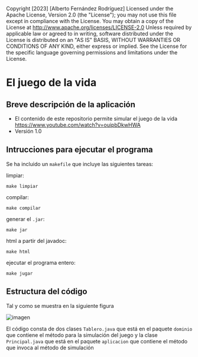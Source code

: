 Copyright [2023] [Alberto Fernández Rodríguez]
Licensed under the Apache License, Version 2.0 (the "License");
you may not use this file except in compliance with the License.
You may obtain a copy of the License at
http://www.apache.org/licenses/LICENSE-2.0
Unless required by applicable law or agreed to in writing,
software distributed under the License is distributed on an
"AS IS" BASIS, WITHOUT WARRANTIES OR CONDITIONS OF ANY KIND,
either express or implied. See the License for the specific
language governing permissions and limitations under the
License.

# El juego de la vida

## Breve descripción de la aplicación
* El contenido de este repositorio permite simular el juego de la vida https://www.youtube.com/watch?v=ouipbDkwHWA
* Versión 1.0

## Intrucciones para ejecutar el programa

Se ha incluido un `makefile` que incluye las siguientes tareas:

limpiar:

```console
make limpiar
```
compilar:

```console
make compilar
```
generar el `.jar`: 

```console
make jar
```

html a partir del javadoc:

```console
make html
```

ejecutar el programa entero:

```console
make jugar
```

## Estructura del código

Tal y como se muestra en la siguiente figura

![imagen](https://user-images.githubusercontent.com/115775737/222677046-f9561ac8-a0fe-46c8-aa01-add740ab3e62.png)

El código consta de dos clases `Tablero.java` que está en el paquete 
`dominio` que contiene el método para la simulación del juego
y la clase `Principal.java` que está en el paquete `aplicacion` 
que contiene el método que invoca al método de simulación

